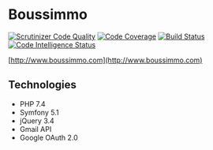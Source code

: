 # Boussimmo

[![Scrutinizer Code Quality](https://scrutinizer-ci.com/g/Bouss/boussimmo/badges/quality-score.png?b=develop)](https://scrutinizer-ci.com/g/Bouss/boussimmo/?branch=develop) [![Code Coverage](https://scrutinizer-ci.com/g/Bouss/boussimmo/badges/coverage.png?b=develop)](https://scrutinizer-ci.com/g/Bouss/boussimmo/?branch=develop) [![Build Status](https://scrutinizer-ci.com/g/Bouss/boussimmo/badges/build.png?b=develop)](https://scrutinizer-ci.com/g/Bouss/boussimmo/build-status/develop) [![Code Intelligence Status](https://scrutinizer-ci.com/g/Bouss/boussimmo/badges/code-intelligence.svg?b=develop)](https://scrutinizer-ci.com/code-intelligence)   
   
[http://www.boussimmo.com](http://www.boussimmo.com)

Technologies
------------

- PHP 7.4
- Symfony 5.1
- jQuery 3.4
- Gmail API
- Google OAuth 2.0
